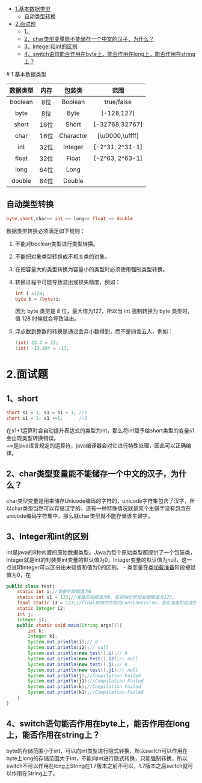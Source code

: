 
<!-- TOC depthFrom:1 depthTo:6 withLinks:1 updateOnSave:1 orderedList:0 -->

- [1.基本数据类型](#1基本数据类型)
	- [自动类型转换](#自动类型转换)
- [2.面试题](#2面试题)
	- [1、](#1)
	- [2、char类型变量能不能储存一个中文的汉子，为什么？](#2char类型变量能不能储存一个中文的汉子为什么)
	- [3、Integer和int的区别](#3integer和int的区别)
	- [4、switch语句能否作用在byte上，能否作用在long上，能否作用在string上？](#4switch语句能否作用在byte上能否作用在long上能否作用在string上)

<!-- /TOC --># 1.基本数据类型
| 数据类型 | 内存 | 包装类 |范围|
| :------:| :------: | :------: | :------: |
| boolean | 8位 | Boolean |true/false
| byte | 8位 | Byte |[-128,127]
| short | 16位 | Short |[-32768,32767]
| char | 16位 | Charactor |[\u0000,\uffff]
| int | 32位 | Integer |[-2^31, 2^31-1]
| float | 32位 | Float |[-2^63, 2^63-1]
| long | 64位 | Long |
| double | 64位 | Double |
## 自动类型转换
```java
byte,short,char—> int —> long—> float —> double
```
数据类型转换必须满足如下规则：  
1. 不能对boolean类型进行类型转换。  
2. 不能把对象类型转换成不相关类的对象。  
3. 在把容量大的类型转换为容量小的类型时必须使用强制类型转换。  
4. 转换过程中可能导致溢出或损失精度，例如：
    ```java
    int i =128;
    byte b = (byte)i;
    ```
    因为 byte 类型是 8 位，最大值为127，所以当 int 强制转换为 byte 类型时，值 128 时候就会导致溢出。  

5. 浮点数到整数的转换是通过舍弃小数得到，而不是四舍五入，例如：
    ```java
    (int) 23.7 = 23;
    (int) -13.89f = -13;
    ```  
# 2.面试题
## 1、short
```java
short s1 = 1; s1 = s1 + 1; //1
short s1 = 1; s1 +=1;      //2
```
在s1+1运算时会自动提升表达式的类型为int，那么将int赋予给short类型的变量s1会出现类型转换错误。  
+=是java语言规定的运算符，java编译器会对它进行特殊处理，因此可以正确编译。
## 2、char类型变量能不能储存一个中文的汉子，为什么？
char类型变量是用来储存Unicode编码的字符的，unicode字符集包含了汉字，所以char类型当然可以存储汉字的，还有一种特殊情况就是某个生僻字没有包含在unicode编码字符集中，那么就char类型就不能存储该生僻字。
## 3、Integer和int的区别
int是java的8种内置的原始数据类型。Java为每个原始类型都提供了一个包装类，Integer就是int的封装类int变量的默认值为0，Integer变量的默认值为null，这一点说明Integer可以区分出未赋值和值为0的区别。
	- 类变量在[类加载准备](/Java基础\Java基本数据类型.md#准备)阶段被赋值为0，在
```java
public class test{
	static int i;//准备阶段赋值为0
	static int i1 = 123;//准备阶段赋值为0，在初始化阶段会被赋值为123,  
	final static i3 = 123;//final修饰的字段为ConstantValue，会在准备阶段直接赋值为123
	static Integer i2;
	int j;
	Integer j1;
	public static void main(String args[]){
		int k;
		Integer k1;
		System.out.println(i);// 0
		System.out.println(i2);// null
		System.out.println(new test().i);// 0
		System.out.println(new test().i2);// null
		System.out.println(new test().j);// 0
		System.out.println(new test().j1);// null
		System.out.println(j);//Compilation Failed
		System.out.println(j1);//Compilation Failed
		System.out.println(k);//Compilation Failed
		System.out.println(k1);//Compilation Failed
    }
}
```

## 4、switch语句能否作用在byte上，能否作用在long上，能否作用在string上？

byte的存储范围小于int，可以向int类型进行隐式转换，所以switch可以作用在byte上long的存储范围大于int，不能向int进行隐式转换，只能强制转换，所以switch不可以作用在long上String在1.7版本之前不可以，1.7版本之后switch就可以作用在String上了。
